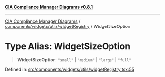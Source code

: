 [**CIA Compliance Manager Diagrams v0.8.1**](../../../../../README.md)

***

[CIA Compliance Manager Diagrams](../../../../../modules.md) / [components/widgets/utils/widgetRegistry](../README.md) / WidgetSizeOption

# Type Alias: WidgetSizeOption

> **WidgetSizeOption**: `"small"` \| `"medium"` \| `"large"` \| `"full"`

Defined in: [src/components/widgets/utils/widgetRegistry.tsx:55](https://github.com/Hack23/cia-compliance-manager/blob/aea527f1006de96602c10bb201453301cffe7b07/src/components/widgets/utils/widgetRegistry.tsx#L55)
